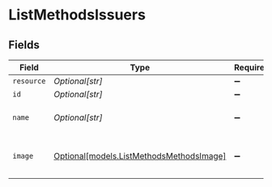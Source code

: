 # ListMethodsIssuers


## Fields

| Field                                                                            | Type                                                                             | Required                                                                         | Description                                                                      | Example                                                                          |
| -------------------------------------------------------------------------------- | -------------------------------------------------------------------------------- | -------------------------------------------------------------------------------- | -------------------------------------------------------------------------------- | -------------------------------------------------------------------------------- |
| `resource`                                                                       | *Optional[str]*                                                                  | :heavy_minus_sign:                                                               | N/A                                                                              |                                                                                  |
| `id`                                                                             | *Optional[str]*                                                                  | :heavy_minus_sign:                                                               | N/A                                                                              | ideal_ABNANL2A                                                                   |
| `name`                                                                           | *Optional[str]*                                                                  | :heavy_minus_sign:                                                               | The full name of the issuer.                                                     | ING Bank                                                                         |
| `image`                                                                          | [Optional[models.ListMethodsMethodsImage]](../models/listmethodsmethodsimage.md) | :heavy_minus_sign:                                                               | URLs of images representing the issuer.                                          |                                                                                  |